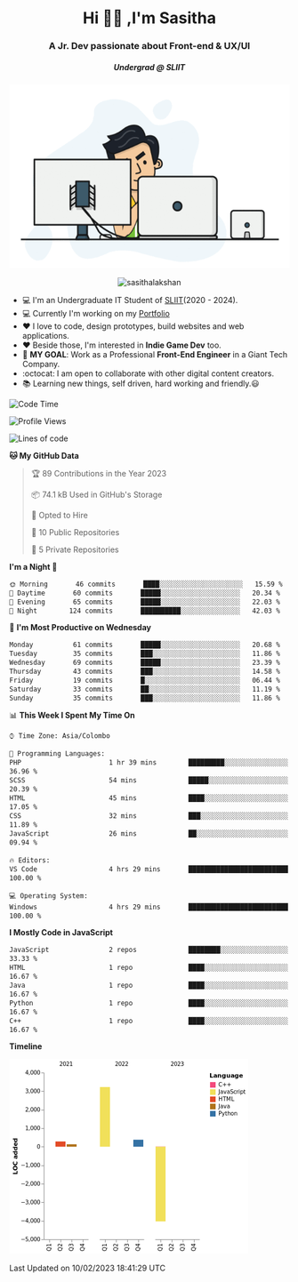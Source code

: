 
<h1 align="center">Hi 🙋‍♂️ ,I'm Sasitha</h1>
<h3 align="center">A Jr. Dev passionate about Front-end & UX/UI</h3>

<i><h5 align="center">Undergrad @ SLIIT</h5></i>

<p align="center">
  <img width="540" height="330" src="https://github.com/SasithaLakshan/SasithaLakshan/blob/main/dev.gif">
</p>
<p align="center"> <img src="https://komarev.com/ghpvc/?username=sasithalakshan&label=Profile%20views&color=0e75b6&style=flat" alt="sasithalakshan" /> </p>

- :computer: I'm an Undergraduate IT Student of [SLIIT](https://www.sliit.lk)(2020 - 2024).
- :computer: Currently I'm working on my <a href="https://SasithaLakshan.github.io" target="_blank">Portfolio</a>
- :heart: I love to code, design prototypes, build websites and web applications.
- :heart: Beside those, I'm interested in **Indie Game Dev** too.
- :electric_plug: **MY GOAL**: Work as a Professional **Front-End Engineer** in a Giant Tech Company.
- :octocat: I am open to collaborate with other digital content creators.
- :books: Learning new things, self driven, hard working and friendly.:smiley:
  
<!-- <h3 align="left">Tech Stack I'm Using</h3> -->

<!--START_SECTION:waka-->
![Code Time](http://img.shields.io/badge/Code%20Time-363%20hrs%2013%20mins-blue)

![Profile Views](http://img.shields.io/badge/Profile%20Views-0-blue)

![Lines of code](https://img.shields.io/badge/From%20Hello%20World%20I%27ve%20Written--1%20lines%20of%20code-blue)

**🐱 My GitHub Data** 

> 🏆 89 Contributions in the Year 2023
 > 
> 📦 74.1 kB Used in GitHub's Storage 
 > 
> 💼 Opted to Hire
 > 
> 📜 10 Public Repositories 
 > 
> 🔑 5 Private Repositories  
 > 
**I'm a Night 🦉** 

```text
🌞 Morning       46 commits       ████░░░░░░░░░░░░░░░░░░░░░   15.59 % 
🌆 Daytime       60 commits       █████░░░░░░░░░░░░░░░░░░░░   20.34 % 
🌃 Evening       65 commits       █████░░░░░░░░░░░░░░░░░░░░   22.03 % 
🌙 Night        124 commits       ██████████░░░░░░░░░░░░░░░   42.03 % 

```
📅 **I'm Most Productive on Wednesday** 

```text
Monday          61 commits       █████░░░░░░░░░░░░░░░░░░░░   20.68 % 
Tuesday         35 commits       ███░░░░░░░░░░░░░░░░░░░░░░   11.86 % 
Wednesday       69 commits       █████░░░░░░░░░░░░░░░░░░░░   23.39 % 
Thursday        43 commits       ███░░░░░░░░░░░░░░░░░░░░░░   14.58 % 
Friday          19 commits       █░░░░░░░░░░░░░░░░░░░░░░░░   06.44 % 
Saturday        33 commits       ██░░░░░░░░░░░░░░░░░░░░░░░   11.19 % 
Sunday          35 commits       ███░░░░░░░░░░░░░░░░░░░░░░   11.86 % 

```


📊 **This Week I Spent My Time On** 

```text
⌚︎ Time Zone: Asia/Colombo

💬 Programming Languages: 
PHP                      1 hr 39 mins        █████████░░░░░░░░░░░░░░░░   36.96 % 
SCSS                     54 mins             █████░░░░░░░░░░░░░░░░░░░░   20.39 % 
HTML                     45 mins             ████░░░░░░░░░░░░░░░░░░░░░   17.05 % 
CSS                      32 mins             ███░░░░░░░░░░░░░░░░░░░░░░   11.89 % 
JavaScript               26 mins             ██░░░░░░░░░░░░░░░░░░░░░░░   09.94 % 

🔥 Editors: 
VS Code                  4 hrs 29 mins       █████████████████████████   100.00 % 

💻 Operating System: 
Windows                  4 hrs 29 mins       █████████████████████████   100.00 % 

```

**I Mostly Code in JavaScript** 

```text
JavaScript               2 repos             ████████░░░░░░░░░░░░░░░░░   33.33 % 
HTML                     1 repo              ████░░░░░░░░░░░░░░░░░░░░░   16.67 % 
Java                     1 repo              ████░░░░░░░░░░░░░░░░░░░░░   16.67 % 
Python                   1 repo              ████░░░░░░░░░░░░░░░░░░░░░   16.67 % 
C++                      1 repo              ████░░░░░░░░░░░░░░░░░░░░░   16.67 % 

```


**Timeline**

![Chart not found](https://raw.githubusercontent.com/SasithaLakshan/SasithaLakshan/main/charts/bar_graph.png) 


 Last Updated on 10/02/2023 18:41:29 UTC
<!--END_SECTION:waka-->

